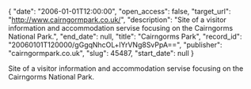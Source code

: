 {
  "date": "2006-01-01T12:00:00", 
  "open_access": false, 
  "target_url": "http://www.cairngormpark.co.uk/", 
  "description": "Site of a visitor information and accommodation servise focusing on the Cairngorms National Park.", 
  "end_date": null, 
  "title": "Cairngorms Park", 
  "record_id": "20060101T120000/gGgqNhcOL+lYrVNg8SvPpA==", 
  "publisher": "cairngormpark.co.uk", 
  "slug": 45487, 
  "start_date": null
}

Site of a visitor information and accommodation servise focusing on the Cairngorms National Park.